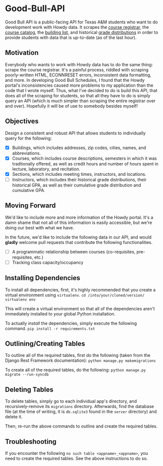# Good-Bull-API
Good Bull API is a public-facing API for Texas A&M students who want to do development work with Howdy data. It scrapes the [course registrar](https://compass-ssb.tamu.edu/pls/PROD/bwckschd.p_disp_dyn_sched), the [course catalog](http://catalog.tamu.edu/), the [building list](http://fcor.tamu.edu/webreporter/indexv6.asp?t=[Current_Inv_Bldgs]), and historical [grade distributions](http://web-as.tamu.edu/gradereport/) in order to provide students with data that is up-to-date (as of the last hour). 

## Motivation
Everybody who wants to work with Howdy data has to do the same thing: scrape the course registrar. It's a painful process, riddled with scraping poorly-written HTML, ECONNRESET errors, inconsistent data formatting, and more. In developing Good Bull Schedules, I found that the Howdy portal's inconsistencies caused more problems to my application than the code that I wrote myself. Thus, what I've decided to do is build this API, that does all of the scraping for students, so that all they have to do is simply query an API (which is much simpler than scraping the entire registrar over and over). Hopefully it will be of use to somebody besides myself!

## Objectives
Design a consistent and robust API that allows students to individually query for the following:
- [X] Buildings, which includes addresses, zip codes, cities, names, and abbreviations.
- [X] Courses, which includes course descriptions, semesters in which it was tradtionally offered, as well as credit hours and number of hours spent in lecture, laboratory, and recitation.
- [X] Sections, which includes meeting times, instructors, and locations.
- [ ] Instructors, which includes their historical grade distributions, their historical GPA, as well as their cumulative grade distribution and cumulative GPA.

## Moving Forward
We'd like to include more and more information of the Howdy portal. It's a damn shame that not all of this information is easily accessible, but we're doing our best with what we have.

In the future, we'd like to include the following data in our API, and would __gladly__ welcome pull requests that contribute the following functionalities.
- [ ] A programmatic relationship between courses (co-requisites, pre-requisites, etc.)
- [ ] Tracking class capacity/occupancy
## Installing Dependencies
To install all dependencies, first, it's highly recommended that you create a virtual environment using `virtualenv`.
`cd /into/your/cloned/version/`
`virtualenv env`

This will create a virtual environment so that all of the dependencies aren't immediately installed to your global Python installation.

To actually _install_ the dependencies, simply execute the following command.
`pip install -r requirements.txt`

## Outlining/Creating Tables
To outline all of the required tables, first do the following (taken from the Django Rest Framework documentation):
`python manage.py makemigrations`

To create all of the required tables, do the following:
`python manage.py migrate --run-syncdb`

## Deleting Tables
To delete tables, simply go to each individual app's directory, and recursively-remove its `migrations` directory. Afterwards, find the database file (at the time of writing, it is `db.sqlite3` found in the `server` directory) and delete it.

Then, re-run the above commands to outline and create the required tables.

## Troubleshooting
If you encounter the following `no such table <appname>_<appname>`, you need to create the required tables. See the above instructions to do so.


